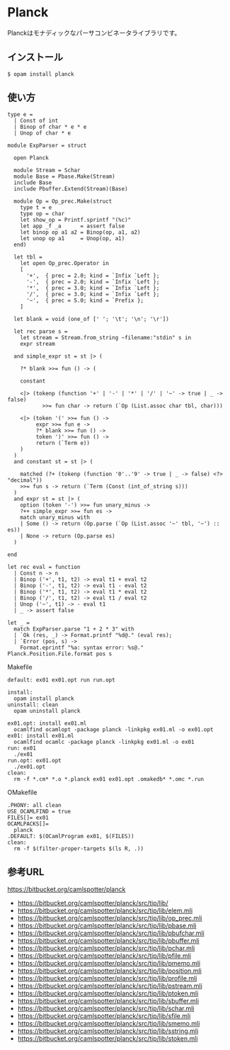 # Planck

Planckはモナディックなパーサコンビネータライブラリです。

## インストール

	$ opam install planck

## 使い方

```
type e = 
  | Const of int
  | Binop of char * e * e
  | Unop of char * e

module ExpParser = struct

  open Planck

  module Stream = Schar
  module Base = Pbase.Make(Stream)
  include Base
  include Pbuffer.Extend(Stream)(Base)

  module Op = Op_prec.Make(struct
    type t = e
    type op = char
    let show_op = Printf.sprintf "(%c)"
    let app _f _a      = assert false
    let binop op a1 a2 = Binop(op, a1, a2)
    let unop op a1     = Unop(op, a1)
  end)

  let tbl = 
    let open Op_prec.Operator in
    [
      '+',  { prec = 2.0; kind = `Infix `Left };
      '-',  { prec = 2.0; kind = `Infix `Left };
      '*',  { prec = 3.0; kind = `Infix `Left };
      '/',  { prec = 3.0; kind = `Infix `Left };
      '~',  { prec = 5.0; kind = `Prefix };
    ]

  let blank = void (one_of [' '; '\t'; '\n'; '\r'])

  let rec parse s =
    let stream = Stream.from_string ~filename:"stdin" s in
    expr stream

  and simple_expr st = st |> (
    
    ?* blank >>= fun () -> (

    constant

    <|> (tokenp (function '+' | '-' | '*' | '/' | '~' -> true | _ -> false)
           >>= fun char -> return (`Op (List.assoc char tbl, char)))

    <|> (token '(' >>= fun () ->
         expr >>= fun e ->
         ?* blank >>= fun () ->
         token ')' >>= fun () -> 
         return (`Term e))
    )
  )
  and constant st = st |> (

    matched (?+ (tokenp (function '0'..'9' -> true | _ -> false) <?> "decimal")) 
    >>= fun s -> return (`Term (Const (int_of_string s)))
  )
  and expr st = st |> (
    option (token '-') >>= fun unary_minus ->
    ?++ simple_expr >>= fun es -> 
    match unary_minus with
    | Some () -> return (Op.parse (`Op (List.assoc '~' tbl, '~') :: es))
    | None -> return (Op.parse es) 
  )

end

let rec eval = function
  | Const n -> n
  | Binop ('+', t1, t2) -> eval t1 + eval t2
  | Binop ('-', t1, t2) -> eval t1 - eval t2
  | Binop ('*', t1, t2) -> eval t1 * eval t2
  | Binop ('/', t1, t2) -> eval t1 / eval t2
  | Unop ('~', t1) -> - eval t1
  | _ -> assert false

let _ = 
  match ExpParser.parse "1 + 2 * 3" with
  | `Ok (res, _) -> Format.printf "%d@." (eval res);
  | `Error (pos, s) ->
    Format.eprintf "%a: syntax error: %s@." Planck.Position.File.format pos s
```


Makefile

```
default: ex01 ex01.opt run run.opt

install:
  opam install planck
uninstall: clean
  opam uninstall planck

ex01.opt: install ex01.ml
  ocamlfind ocamlopt -package planck -linkpkg ex01.ml -o ex01.opt
ex01: install ex01.ml
  ocamlfind ocamlc -package planck -linkpkg ex01.ml -o ex01
run: ex01
  ./ex01
run.opt: ex01.opt
  ./ex01.opt
clean:
  rm -f *.cm* *.o *.planck ex01 ex01.opt .omakedb* *.omc *.run
```

OMakefile

```
.PHONY: all clean
USE_OCAMLFIND = true
FILES[]= ex01
OCAMLPACKS[]=
  planck
.DEFAULT: $(OCamlProgram ex01, $(FILES))
clean:
  rm -f $(filter-proper-targets $(ls R, .))
```

## 参考URL

https://bitbucket.org/camlspotter/planck

- https://bitbucket.org/camlspotter/planck/src/tip/lib/
- https://bitbucket.org/camlspotter/planck/src/tip/lib/elem.mli
- https://bitbucket.org/camlspotter/planck/src/tip/lib/op_prec.mli
- https://bitbucket.org/camlspotter/planck/src/tip/lib/pbase.mli
- https://bitbucket.org/camlspotter/planck/src/tip/lib/pbufchar.mli
- https://bitbucket.org/camlspotter/planck/src/tip/lib/pbuffer.mli
- https://bitbucket.org/camlspotter/planck/src/tip/lib/pchar.mli
- https://bitbucket.org/camlspotter/planck/src/tip/lib/pfile.mli
- https://bitbucket.org/camlspotter/planck/src/tip/lib/pmemo.mli
- https://bitbucket.org/camlspotter/planck/src/tip/lib/position.mli
- https://bitbucket.org/camlspotter/planck/src/tip/lib/profile.mli
- https://bitbucket.org/camlspotter/planck/src/tip/lib/pstream.mli
- https://bitbucket.org/camlspotter/planck/src/tip/lib/ptoken.mli
- https://bitbucket.org/camlspotter/planck/src/tip/lib/sbuffer.mli
- https://bitbucket.org/camlspotter/planck/src/tip/lib/schar.mli
- https://bitbucket.org/camlspotter/planck/src/tip/lib/sfile.mli
- https://bitbucket.org/camlspotter/planck/src/tip/lib/smemo.mli
- https://bitbucket.org/camlspotter/planck/src/tip/lib/sstring.mli
- https://bitbucket.org/camlspotter/planck/src/tip/lib/stoken.mli

